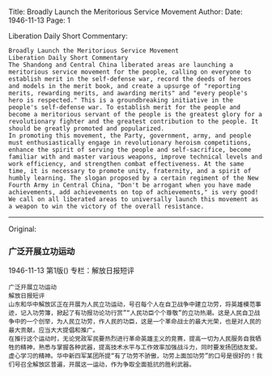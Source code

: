 Title: Broadly Launch the Meritorious Service Movement
Author:
Date: 1946-11-13
Page: 1

Liberation Daily Short Commentary:

    Broadly Launch the Meritorious Service Movement
    Liberation Daily Short Commentary
    The Shandong and Central China liberated areas are launching a meritorious service movement for the people, calling on everyone to establish merit in the self-defense war, record the deeds of heroes and models in the merit book, and create a upsurge of "reporting merits, rewarding merits, and awarding merits" and "every people's hero is respected." This is a groundbreaking initiative in the people's self-defense war. To establish merit for the people and become a meritorious servant of the people is the greatest glory for a revolutionary fighter and the greatest contribution to the people. It should be greatly promoted and popularized.
    In promoting this movement, the Party, government, army, and people must enthusiastically engage in revolutionary heroism competitions, enhance the spirit of serving the people and self-sacrifice, become familiar with and master various weapons, improve technical levels and work efficiency, and strengthen combat effectiveness. At the same time, it is necessary to promote unity, fraternity, and a spirit of humbly learning. The slogan proposed by a certain regiment of the New Fourth Army in Central China, "Don't be arrogant when you have made achievements, add achievements on top of achievements," is very good! We call on all liberated areas to universally launch this movement as a weapon to win the victory of the overall resistance.



<hr /> 

Original: 


### 广泛开展立功运动

1946-11-13
第1版()
专栏：解放日报短评

    广泛开展立功运动
    解放日报短评
    山东和华中解放区正在开展为人民立功运动，号召每个人在自卫战争中建立功劳，将英雄模范事迹，记入功劳簿，掀起了有功报功论功行赏”“人民功臣个个尊敬”的立功热潮。这是人民自卫战争中的一个创举，为人民立功劳，作人民的功臣，这是一个革命战士的最大光荣，也是对人民的最大贡献，应当大大提倡和推广。
    在推行这个运动时，无论党政军民要热烈进行革命英雄主义的竞赛，提高一切为人民服务自我牺牲的精神，熟悉与掌握各种武器，提高技术水平与工作效率加强战斗力，同时要发扬团结友爱。虚心学习的精神。华中新四军某团所提“有了功劳不骄傲，功劳上面加功劳”的口号是很好的！我们号召全解放区普遍，开展这一运动，作为争取全面抵抗的胜利武器。
